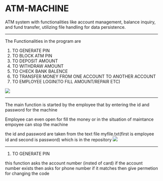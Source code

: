 # ATM-MACHINE
ATM system with functionalities like account management, balance inquiry, and fund transfer, utilizing file handling for data persistence.

<hr>

The Functionalities in the program are 
1) TO GENERATE PIN
2) TO BLOCK ATM PIN
3) TO DEPOSIT AMOUNT
4) TO WITHDRAW AMOUNT
5) TO CHECK BANK BALENCE
6) TO TRANSFER MONEY FROM ONE ACCOUNT TO ANOTHER ACCOUNT 
7) TO EMPLOYEE LOGIN(TO FILL AMOUNT/REPAIR ETC)
<img src="./../img2.png">
<hr>

The main function is started by the employee that by entering the id and password for the machine 

Employee can even open for fill the money or in the situation of maintance empoyee can stop the machine 

the id and password are taken from the text file myfile.txt(first is employee id and second is password) which is in the repository
<img src="./../img1.png">

<hr>

1) TO GENERATE PIN

this function asks the account number (insted of card) if the account number exists then asks for phone number if it matches then give permetion for changing the code





